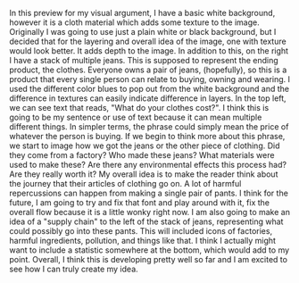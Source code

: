 In this preview for my visual argument, I have a basic white background, however it is a cloth material which adds some texture to the image. 
Originally I was going to use just a plain white or black background, but I decided that for the layering and overall idea of the image, one with texture would look better. 
It adds depth to the image. In addition to this, on the right I have a stack of multiple jeans. This is supposed to represent the ending product, the clothes. 
Everyone owns a pair of jeans, (hopefully), so this is a product that every single person can relate to buying, owning and wearing. 
I used the different color blues to pop out from the white background and the difference in textures can easily indicate difference in layers. 
In the top left, we can see text that reads, "What do your clothes cost?". I think this is going to be my sentence or use of text because it can mean multiple different things. 
In simpler terms, the phrase could simply mean the price of whatever the person is buying. If we begin to think more about this phrase, we start to image how we got the jeans or the other piece of clothing. 
Did they come from a factory? Who made these jeans? What materials were used to make these? Are there any environmental effects this process had? Are they really worth it?
My overall idea is to make the reader think about the journey that their articles of clothing go on. A lot of harmful repercussions can happen from making a single pair of pants.
I think for the future, I am going to try and fix that font and play around with it, fix the overall flow because it is a little wonky right now. 
I am also going to make an idea of a "supply chain" to the left of the stack of jeans, representing what could possibly go into these pants. 
This will included icons of factories, harmful ingredients, pollution, and things like that. I think I actually might want to include a statistic somewhere at the bottom, which would add to my point. 
Overall, I think this is developing pretty well so far and I am excited to see how I can truly create my idea. 
